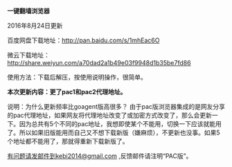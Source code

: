 **一键翻墙浏览器**

2016年8月24日更新

百度网盘下载地址：http://pan.baidu.com/s/1mhEac6O 

微云下载地址：http://share.weiyun.com/a70dad2a1b49e03f9948d1b35be7fd86

使用方法：下载后解压，按使用说明操作，很简单。

**本次更新内容：更了pac1和pac2代理地址。**

说明：为什么更新频率比goagent版高很多？
由于pac版浏览器集成的是网友分享的pac代理地址，如果网友将代理地址改变了或加密方式改变了，那么会更新一下。因为总共有5个不同的pac地址，我想即使某个不能用，切换一下应该就能用了。所以如果旧版能用而自己又不想下载新版（嫌麻烦），不更新也没事。如果5个地址都不能用了，那就得重新下载新版了。




有问题请发邮件到kebi2014@gmail.com ,反馈邮件请注明“PAC版”。